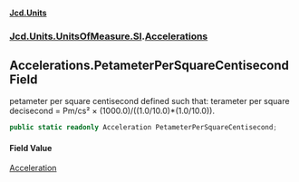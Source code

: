 #### [Jcd.Units](index.md 'index')
### [Jcd.Units.UnitsOfMeasure.SI](Jcd.Units.UnitsOfMeasure.SI.md 'Jcd.Units.UnitsOfMeasure.SI').[Accelerations](Accelerations.md 'Jcd.Units.UnitsOfMeasure.SI.Accelerations')

## Accelerations.PetameterPerSquareCentisecond Field

petameter per square centisecond defined such that: terameter per square decisecond = Pm/cs² ×
(1000.0)/((1.0/10.0)*(1.0/10.0)).

```csharp
public static readonly Acceleration PetameterPerSquareCentisecond;
```

#### Field Value
[Acceleration](Acceleration.md 'Jcd.Units.UnitTypes.Acceleration')